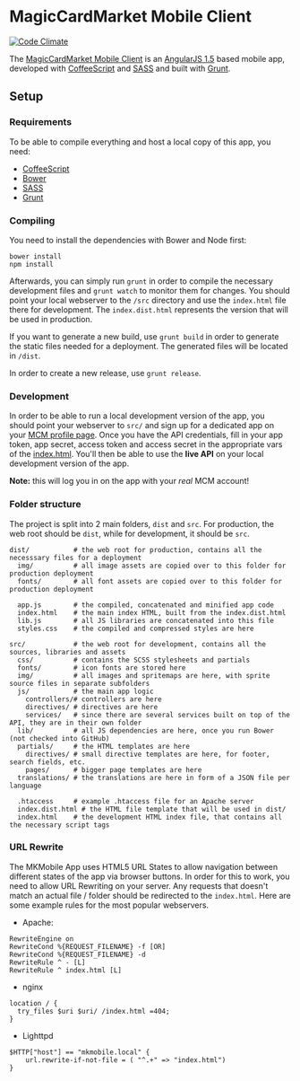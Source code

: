 # MagicCardMarket Mobile Client

[![Code Climate](https://codeclimate.com/github/bra1n/mkmobile/badges/gpa.svg)](https://codeclimate.com/github/bra1n/mkmobile)

The [MagicCardMarket Mobile Client](https://m.magiccardmarket.eu) is an [AngularJS 1.5](https://github.com/angular/angular.js) based mobile app, developed with [CoffeeScript](https://github.com/jashkenas/coffeescript) and [SASS](https://github.com/sass/sass) and built with [Grunt](https://github.com/gruntjs/grunt).  

## Setup

### Requirements

To be able to compile everything and host a local copy of this app, you need:

* [CoffeeScript](http://coffeescript.org/)
* [Bower](http://bower.io/)
* [SASS](http://sass-lang.com/)
* [Grunt](http://github.com/mishoo/UglifyJS2)

### Compiling

You need to install the dependencies with Bower and Node first:

```
bower install
npm install
```
  
Afterwards, you can simply run `grunt` in order to compile the necessary development files and `grunt watch` to
monitor them for changes. You should point your local webserver to the `/src` directory and use the `index.html` file 
there for development. The `index.dist.html` represents the version that will be used in production.

If you want to generate a new build, use `grunt build` in order to generate the static files needed for a deployment.
The generated files will be located in `/dist`.

In order to create a new release, use `grunt release`.

### Development

In order to be able to run a local development version of the app, you should point your webserver to `src/` and sign up
for a dedicated app on your [MCM profile page](https://www.magickartenmarkt.de/?mainPage=showMyAccount). Once you have the
API credentials, fill in your app token, app secret, access token and access secret in the appropriate vars of the 
[index.html](src/index.html). You'll then be able to use the **live API** on your local development version of the app.

**Note:** this will log you in on the app with your *real* MCM account!

### Folder structure

The project is split into 2 main folders, `dist` and `src`. For production, the web root should be `dist`,
while for development, it should be `src`.

```
dist/           # the web root for production, contains all the necesssary files for a deployment
  img/          # all image assets are copied over to this folder for production deployment
  fonts/        # all font assets are copied over to this folder for production deployment
  
  app.js        # the compiled, concatenated and minified app code
  index.html    # the main index HTML, built from the index.dist.html
  lib.js        # all JS libraries are concatenated into this file
  styles.css    # the compiled and compressed styles are here
  
src/            # the web root for development, contains all the sources, libraries and assets
  css/          # contains the SCSS stylesheets and partials
  fonts/        # icon fonts are stored here
  img/          # all images and spritemaps are here, with sprite source files in separate subfolders
  js/           # the main app logic
    controllers/# controllers are here
    directives/ # directives are here
    services/   # since there are several services built on top of the API, they are in their own folder
  lib/          # all JS dependencies are here, once you run Bower (not checked into GitHub)
  partials/     # the HTML templates are here
    directives/ # small directive templates are here, for footer, search fields, etc.
    pages/      # bigger page templates are here
  translations/ # the translations are here in form of a JSON file per language
  
  .htaccess     # example .htaccess file for an Apache server
  index.dist.html # the HTML file template that will be used in dist/
  index.html    # the development HTML index file, that contains all the necessary script tags
```

### URL Rewrite

The MKMobile App uses HTML5 URL States to allow navigation between different states of the app via
browser buttons. In order for this to work, you need to allow URL Rewriting on your server. Any requests that 
doesn't match an actual file / folder should be redirected to the `index.html`. Here are some example
rules for the most popular webservers.

- Apache:

```
RewriteEngine on
RewriteCond %{REQUEST_FILENAME} -f [OR]
RewriteCond %{REQUEST_FILENAME} -d
RewriteRule ^ - [L]
RewriteRule ^ index.html [L]
```
  
- nginx

```
location / {
  try_files $uri $uri/ /index.html =404;
}
```

- Lighttpd

```
$HTTP["host"] == "mkmobile.local" {
    url.rewrite-if-not-file = ( "^.+" => "index.html")
}
```
